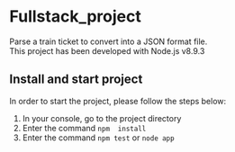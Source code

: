 # Fullstack_project
Parse a train ticket to convert into a JSON format file.  
This project has been developed with Node.js v8.9.3

## Install and start project
In order to start the project, please follow the steps below:
1. In your console, go to the project directory
2. Enter the command `npm  install`
3. Enter the command `npm test` or `node app`
